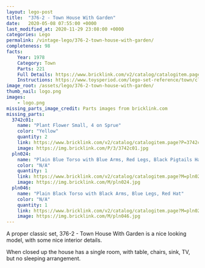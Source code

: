 ```yaml
---
layout: lego-post
title:  "376-2 - Town House With Garden"
date:   2020-05-08 07:55:00 +0000
last_modified_at: 2020-11-29 23:08:00 +0000
categories: Lego
permalink: /vintage-lego/376-2-town-house-with-garden/
completeness: 98
facts:
    Year: 1978
    Category: Town
    Parts: 221
    Full Details: https://www.bricklink.com/v2/catalog/catalogitem.page?id=4352#T=I
    Instructions: https://www.toysperiod.com/lego-set-reference/town/classic-town/building/lego-376-2-town-house-with-garden/
image_root: /assets/lego/376-2-town-house-with-garden/
thumb_nail: logo.png
images:
    - logo.png
missing_parts_image_credit: Parts images from bricklink.com
missing_parts:
  3742c01:
    name: "Plant Flower Small, 4 on Sprue"
    color: "Yellow"
    quantity: 2
    link: https://www.bricklink.com/v2/catalog/catalogitem.page?P=3742c01&idColor=3
    image: https://img.bricklink.com/P/3/3742c01.jpg
  pln024:
    name: "Plain Blue Torso with Blue Arms, Red Legs, Black Pigtails Hair"
    color: "N/A"
    quantity: 1
    link: https://www.bricklink.com/v2/catalog/catalogitem.page?M=pln024
    image: https://img.bricklink.com/M/pln024.jpg
  pln046:
    name: "Plain Black Torso with Black Arms, Blue Legs, Red Hat"
    color: "N/A"
    quantity: 1
    link: https://www.bricklink.com/v2/catalog/catalogitem.page?M=pln024
    image: https://img.bricklink.com/M/pln046.jpg   
---
```


A proper classic set, 376-2 - Town House With Garden is a nice looking model, with some nice interior details. 

When closed up the house has a single room, with table, chairs, sink, TV, but no sleeping arrangement.